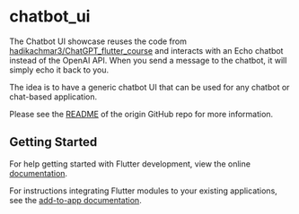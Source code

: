 # chatbot_ui

The Chatbot UI showcase reuses the code from [hadikachmar3/ChatGPT_flutter_course](https://github.com/hadikachmar3/ChatGPT_flutter_course) and interacts with an Echo chatbot instead of the OpenAI API. When you send a message to the chatbot, it will simply echo it back to you.

The idea is to have a generic chatbot UI that can be used for any chatbot or chat-based application.

Please see the [README](https://github.com/hadikachmar3/ChatGPT_flutter_course#readme) of the origin GitHub repo for more information.

## Getting Started

For help getting started with Flutter development, view the online
[documentation](https://flutter.dev/).

For instructions integrating Flutter modules to your existing applications,
see the [add-to-app documentation](https://flutter.dev/docs/development/add-to-app).
